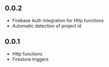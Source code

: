 ## 0.0.2
- Firebase Auth integration for Http functions
- Automatic detection of project id

## 0.0.1

- Http functions
- Firestore triggers

